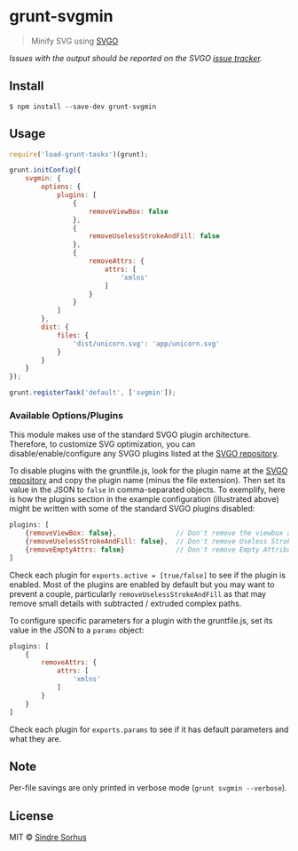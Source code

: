 # grunt-svgmin

> Minify SVG using [SVGO](https://github.com/svg/svgo)

*Issues with the output should be reported on the SVGO [issue tracker](https://github.com/svg/svgo/issues).*


## Install

```
$ npm install --save-dev grunt-svgmin
```


## Usage

```js
require('load-grunt-tasks')(grunt);

grunt.initConfig({
	svgmin: {
		options: {
			plugins: [
				{
					removeViewBox: false
				},
				{
					removeUselessStrokeAndFill: false
				},
				{
					removeAttrs: {
						attrs: [
							'xmlns'
						]
					}
				}
			]
		},
		dist: {
			files: {
				'dist/unicorn.svg': 'app/unicorn.svg'
			}
		}
	}
});

grunt.registerTask('default', ['svgmin']);
```


### Available Options/Plugins

This module makes use of the standard SVGO plugin architecture. Therefore, to customize SVG optimization, you can disable/enable/configure any SVGO plugins listed at the [SVGO repository](https://github.com/svg/svgo/tree/master/plugins).

To disable plugins with the gruntfile.js, look for the plugin name at the [SVGO repository](https://github.com/svg/svgo/tree/master/plugins) and copy the plugin name (minus the file extension). Then set its value in the JSON to `false` in comma-separated objects. To exemplify, here is how the plugins section in the example configuration (illustrated above) might be written with some of the standard SVGO plugins disabled:

```js
plugins: [
	{removeViewBox: false},               // Don't remove the viewbox attribute from the SVG
	{removeUselessStrokeAndFill: false},  // Don't remove Useless Strokes and Fills
	{removeEmptyAttrs: false}             // Don't remove Empty Attributes from the SVG
]
```

Check each plugin for `exports.active = [true/false]` to see if the plugin is enabled. Most of the plugins are enabled by default but you may want to prevent a couple, particularly `removeUselessStrokeAndFill` as that may remove small details with subtracted / extruded complex paths.

To configure specific parameters for a plugin with the gruntfile.js, set its value in the JSON to a `params` object:

```js
plugins: [
	{
		removeAttrs: {
			attrs: [
				'xmlns'
			]
		}
	}
]
```

Check each plugin for `exports.params` to see if it has default parameters and what they are.


## Note

Per-file savings are only printed in verbose mode (`grunt svgmin --verbose`).


## License

MIT © [Sindre Sorhus](https://sindresorhus.com)
